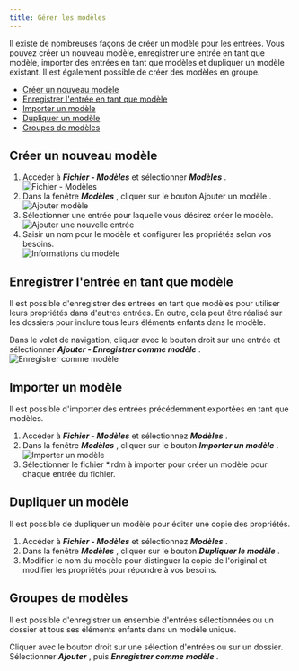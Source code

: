 ```yaml
---
title: Gérer les modèles
---
```

Il existe de nombreuses façons de créer un modèle pour les entrées. Vous pouvez créer un nouveau modèle, enregistrer une entrée en tant que modèle, importer des entrées en tant que modèles et dupliquer un modèle existant. Il est également possible de créer des modèles en groupe.  

* [Créer un nouveau modèle](#créer-un-nouveau-modèle) 
* [Enregistrer l'entrée en tant que modèle](#enregistrer-lentrée-en-tant-que-modèle) 
* [Importer un modèle](#importer-un-modèle) 
* [Dupliquer un modèle](#dupliquer-un-modèle) 
* [Groupes de modèles](#groupes-de-modèles) 

## Créer un nouveau modèle 

1. Accéder à ***Fichier - Modèles*** et sélectionner ***Modèles*** .  
![Fichier - Modèles](https://webdevolutions.azureedge.net/docs/fr/rdm/windows/clip3405.png) 
1. Dans la fenêtre ***Modèles*** , cliquer sur le bouton Ajouter un modèle .  
![Ajouter modèle](https://webdevolutions.azureedge.net/docs/fr/rdm/windows/clip3406.png) 
1. Sélectionner une entrée pour laquelle vous désirez créer le modèle.  
![Ajouter une nouvelle entrée](https://webdevolutions.azureedge.net/docs/fr/rdm/windows/clip3408.png) 
1. Saisir un nom pour le modèle et configurer les propriétés selon vos besoins.  
![Informations du modèle](https://webdevolutions.azureedge.net/docs/fr/rdm/windows/clip3409.png) 

## Enregistrer l'entrée en tant que modèle 

Il est possible d'enregistrer des entrées en tant que modèles pour utiliser leurs propriétés dans d'autres entrées. En outre, cela peut être réalisé sur les dossiers pour inclure tous leurs éléments enfants dans le modèle.  

Dans le volet de navigation, cliquer avec le bouton droit sur une entrée et sélectionner ***Ajouter - Enregistrer comme modèle*** .  
![Enregistrer comme modèle](https://webdevolutions.azureedge.net/docs/fr/rdm/windows/clip3410.png) 

## Importer un modèle 

Il est possible d'importer des entrées précédemment exportées en tant que modèles.  

1. Accéder à ***Fichier - Modèles*** et sélectionnez ***Modèles*** . 
1. Dans la fenêtre ***Modèles*** , cliquer sur le bouton ***Importer un modèle*** .  
![Importer un modèle](https://webdevolutions.azureedge.net/docs/fr/rdm/windows/clip3411.png) 
1. Sélectionner le fichier *.rdm à importer pour créer un modèle pour chaque entrée du fichier. 

## Dupliquer un modèle 

Il est possible de dupliquer un modèle pour éditer une copie des propriétés.  

1. Accéder à ***Fichier - Modèles*** et sélectionnez ***Modèles*** . 
1. Dans la fenêtre ***Modèles*** , cliquer sur le bouton ***Dupliquer le modèle*** . 
1. Modifier le nom du modèle pour distinguer la copie de l'original et modifier les propriétés pour répondre à vos besoins. 

## Groupes de modèles 

Il est possible d'enregistrer un ensemble d'entrées sélectionnées ou un dossier et tous ses éléments enfants dans un modèle unique.  

Cliquer avec le bouton droit sur une sélection d'entrées ou sur un dossier. Sélectionner ***Ajouter*** , puis ***Enregistrer comme modèle*** . 

